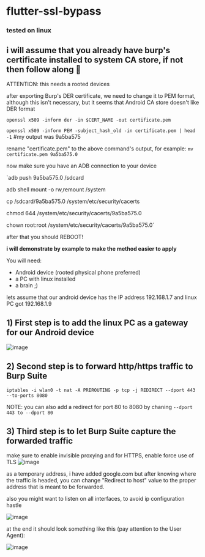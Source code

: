 # flutter-ssl-bypass

### tested on linux
## i will assume that you already have burp's certificate installed to system CA store, if not then follow along 🤦

ATTENTION: this needs a rooted devices

after exporting Burp's DER certificate, we need to change it to PEM format, although this isn't necessary, but it seems that Android CA store doesn't like DER format

`openssl x509 -inform der -in $CERT_NAME -out certificate.pem`

`openssl x509 -inform PEM -subject_hash_old -in certificate.pem | head -1` #my output was 9a5ba575

rename "certificate.pem" to the above command's output, for example:
`mv certificate.pem 9a5ba575.0`

now make sure you have an ADB connection to your device

`adb push 9a5ba575.0 /sdcard

adb shell mount -o rw,remount /system

cp /sdcard/9a5ba575.0 /system/etc/security/cacerts

chmod 644 /system/etc/security/cacerts/9a5ba575.0

chown root:root /system/etc/security/cacerts/9a5ba575.0`

after that you should REBOOT!

**i will demonstrate by example to make the method easier to apply**

You will need:
- Android device (rooted physical phone preferred)
- a PC with linux installed
- a brain ;)

lets assume that our android device has the IP address 192.168.1.7
and linux PC got 192.168.1.9

## 1) **First step is to add the linux PC as a gateway for our Android device**

![image](https://user-images.githubusercontent.com/46089361/115142889-ccde2000-a04c-11eb-859f-9d5501a83f5c.png)


## 2) **Second step is to forward http/https traffic to Burp Suite**

`iptables -i wlan0 -t nat -A PREROUTING -p tcp -j REDIRECT --dport 443 --to-ports 8080`

NOTE: you can also add a redirect for port 80 to 8080 by chaning `--dport 443 to --dport 80`


## 3) **Third step is to let Burp Suite capture the forwarded traffic**
make sure to enable invisible proxying
and for HTTPS, enable force use of TLS
![image](https://user-images.githubusercontent.com/46089361/115143520-868ac000-a050-11eb-9fad-5e3829a1f7da.png)

as a temporary address, i have added google.com but after knowing where the traffic is headed, you can change "Redirect to host" value to the proper address that is meant to be forwarded.

also you might want to listen on all interfaces, to avoid ip configuration hastle


![image](https://user-images.githubusercontent.com/46089361/115143599-0ca70680-a051-11eb-85b8-1eda41c4fce3.png)

at the end it should look something like this (pay attention to the User Agent):

![image](https://user-images.githubusercontent.com/46089361/115143751-dae26f80-a051-11eb-9d25-a74a9219d451.png)


